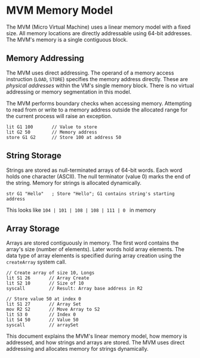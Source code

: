 # MVM Memory Model

The MVM (Micro Virtual Machine) uses a linear memory model with a fixed size. All memory locations are directly
addressable using 64-bit addresses. The MVM's memory is a single contiguous block.

## Memory Addressing

The MVM uses direct addressing. The operand of a memory access instruction (`LOAD`, `STORE`) specifies the memory
address directly. These are *physical addresses* within the VM's single memory block. There is no virtual addressing or
memory segmentation in this model.

The MVM performs boundary checks when accessing memory. Attempting to read from or write to a memory address outside the
allocated range for the current process will raise an exception.

```assembly
lit G1 100       // Value to store
lit G2 50        // Memory address 
store G1 G2      // Store 100 at address 50
```

## String Storage

Strings are stored as null-terminated arrays of 64-bit words. Each word holds one character (ASCII). The null
terminator (value 0) marks the end of the string. Memory for strings is allocated dynamically.

```assembly
str G1 "Hello"   ; Store "Hello"; G1 contains string's starting address
```

This looks like `104 | 101 | 108 | 108 | 111 | 0 ` in memory

## Array Storage

Arrays are stored contiguously in memory.
The first word contains the array's size (number of elements).
Later
words hold array elements.
The data type of array elements is specified during array creation using the `createArray`
system call.

```assembly
// Create array of size 10, Longs
lit S1 26		// Array Create
lit S2 10		// Size of 10
syscall			// Result: Array base address in R2

// Store value 50 at index 0
lit S1 27 		// Array Set
mov R2 S2		// Move Array to S2
lit S3 0		// Index 0
lit S4 50		// Value 50
syscall			// arraySet
```

This document explains the MVM's linear memory model, how memory is addressed, and how strings and arrays are stored.
The MVM uses direct addressing and allocates memory for strings dynamically.


